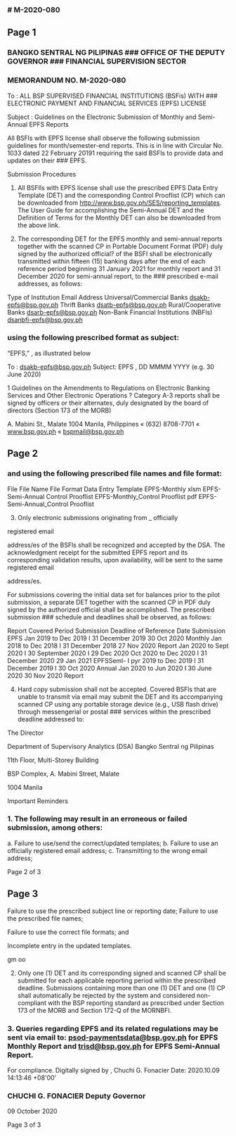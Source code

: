 ### # M-2020-080

## Page 1

### BANGKO SENTRAL NG PILIPINAS ### OFFICE OF THE DEPUTY GOVERNOR ### FINANCIAL SUPERVISION SECTOR

### MEMORANDUM NO. M-2020-080

To : ALL BSP SUPERVISED FINANCIAL INSTITUTIONS (BSFis) WITH ### ELECTRONIC PAYMENT AND FINANCIAL SERVICES (EPFS) LICENSE

Subject : Guidelines on the Electronic Submission of Monthly and Semi- Annual EPFS Reports

All BSFls with EPFS license shall observe the following submission guidelines for month/semester-end reports. This is in line with Circular No. 1033 dated 22 February 20191 requiring the said BSFls to provide data and updates on their ### EPFS.

Submission Procedures

1. All BSFIls with EPFS license shall use the prescribed EPFS Data Entry Template (DET) and the corresponding Control Prooflist (CP) which can be downloaded from http://www.bsp.gov.ph/SES/reporting_templates. The User Guide for accomplishing the Semi-Annual DET and the Definition of Terms for the Monthly DET can also be downloaded from the above link.

2. The corresponding DET for the EPFS monthly and semi-annual reports together with the scanned CP in Portable Document Format (PDF) duly signed by the authorized official? of the BSFI shall be electronically transmitted within fifteen (15) banking days after the end of each reference period beginning 31 January 2021 for monthly report and 31 December 2020 for semi-annual report, to the ### prescribed e-mail addresses, as follows:

Type of Institution Email Address Universal/Commercial Banks dsakb-epfs@bsp.gov.ph Thrift Banks dsatb-epfs@bsp.gov.ph Rural/Cooperative Banks dsarb-epfs@bsp.gov.ph Non-Bank Financial Institutions (NBFls) dsanbfi-epfs@bsp.gov.ph

### using the following prescribed format as subject:

“EPFS<space><Name of BSFI>,<space><Reference Period>” , as illustrated below

To : dsakb-epfs@bsp.gov.ph Subject: EPFS <Name of BSFI>, DD MMMM YYYY (e.g. 30 June 2020)

1 Guidelines on the Amendments to Regulations on Electronic Banking Services and Other Electronic Operations ? Category A-3 reports shall be signed by officers or their alternates, duly designated by the board of directors (Section 173 of the MORB)

A. Mabini St., Malate 1004 Manila, Philippines « (632) 8708-7701 « www.bsp.gov.ph « bspmail@bsp.gov.ph

## Page 2

### and using the following prescribed file names and file format:

File File Name File Format Data Entry Template EPFS-Monthly xlsm EPFS-Semi-Annual Control Prooflist EPFS-Monthly_Control Prooflist pdf EPFS-Semi-Annual_Control Prooflist

3. Only electronic submissions originating from _ officially

registered email

address/es of the BSFls shall be recognized and accepted by the DSA. The acknowledgment receipt for the submitted EPFS report and its corresponding validation results, upon availability, will be sent to the same registered email

address/es.

For submissions covering the initial data set for balances prior to the pilot submission, a separate DET together with the scanned CP in PDF duly signed by the authorized official shall be accomplished. The prescribed submission ### schedule and deadlines shall be observed, as follows:

Report Covered Period Submission Deadline of Reference Date Submission EPFS Jan 2019 to Dec 2019 I 31 December 2019 30 Oct 2020 Monthly Jan 2018 to Dec 2018 I 31 December 2018 27 Nov 2020 Report Jan 2020 to Sept 2020 I 30 September 2020 I 29 Dec 2020 Oct 2020 to Dec 2020 I 31 December 2020 29 Jan 2021 EPFSSeml- I pyr 2019 to Dec 2019 I 31 December 2019 I 30 Oct 2020 Annual Jan 2020 to Jun 2020 I 30 June 2020 30 Nov 2020 Report

4. Hard copy submission shall not be accepted. Covered BSFls that are unable to transmit via email may submit the DET and its accompanying scanned CP using any portable storage device (e.g., USB flash drive) through messengerial or postal ### services within the prescribed deadline addressed to:

The Director

Department of Supervisory Analytics (DSA) Bangko Sentral ng Pilipinas

11th Floor, Multi-Storey Building

BSP Complex, A. Mabini Street, Malate

1004 Manila

Important Reminders

### 1. The following may result in an erroneous or failed submission, among others:

a. Failure to use/send the correct/updated templates; b. Failure to use an officially registered email address; c. Transmitting to the wrong email address;

Page 2 of 3

## Page 3

Failure to use the prescribed subject line or reporting date; Failure to use the prescribed file names;

Failure to use the correct file formats; and

Incomplete entry in the updated templates.

gm oo

2. Only one (1) DET and its corresponding signed and scanned CP shall be submitted for each applicable reporting period within the prescribed deadline. Submissions containing more than one (1) DET and one (1) CP shall automatically be rejected by the system and considered non-compliant with the BSP reporting standard as prescribed under Section 173 of the MORB and Section 172-Q of the MORNBFI.

### 3. Queries regarding EPFS and its related regulations may be sent via email to: psod-paymentsdata@bsp.gov.ph for EPFS Monthly Report and trisd@bsp.gov.ph for EPFS Semi-Annual Report.

For compliance. Digitally signed by , Chuchi G. Fonacier Date: 2020.10.09 14:13:46 +08'00'

### CHUCHI G. FONACIER Deputy Governor

09 October 2020

Page 3 of 3 